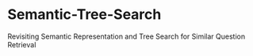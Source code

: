 # Semantic-Tree-Search
Revisiting Semantic Representation and Tree Search for Similar Question Retrieval
